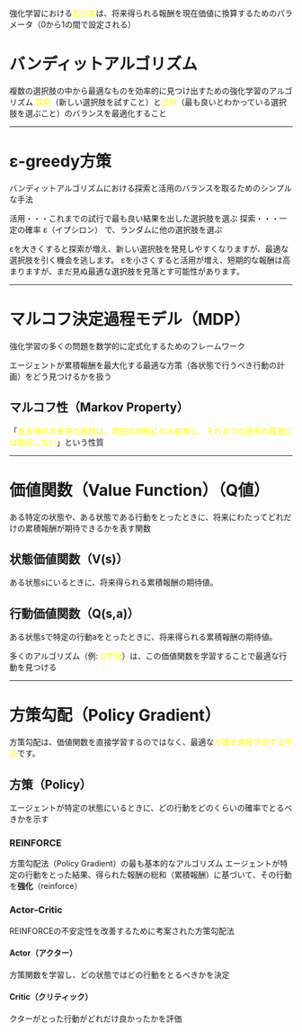 強化学習における<font color="#ffff00">割引率</font>は、将来得られる報酬を現在価値に換算するためのパラメータ（0から1の間で設定される）
# バンディットアルゴリズム
複数の選択肢の中から最適なものを効率的に見つけ出すための強化学習のアルゴリズム
<font color="#ffff00">探索</font>（新しい選択肢を試すこと）と<font color="#ffff00">活用</font>（最も良いとわかっている選択肢を選ぶこと）のバランスを最適化すること

---
# **ε-greedy方策**
バンディットアルゴリズムにおける探索と活用のバランスを取るためのシンプルな手法

活用・・・これまでの試行で最も良い結果を出した選択肢を選ぶ
探索・・・一定の確率 ε（イプシロン） で、ランダムに他の選択肢を選ぶ

εを大きくすると探索が増え、新しい選択肢を発見しやすくなりますが、最適な選択肢を引く機会を逃します。
εを小さくすると活用が増え、短期的な報酬は高まりますが、まだ見ぬ最適な選択肢を見落とす可能性があります。

---
# **マルコフ決定過程モデル（MDP）**
強化学習の多くの問題を数学的に定式化するためのフレームワーク

エージェントが累積報酬を最大化する最適な方策（各状態で行うべき行動の計画）をどう見つけるかを扱う
## **マルコフ性（Markov Property）**
「<font color="#ffff00">ある時点の未来の状態は、現在の状態にのみ依存し、それまでの過去の履歴には依存しない</font>」という性質

---
# 価値関数（Value Function）（Q値）
ある特定の状態や、ある状態である行動をとったときに、将来にわたってどれだけの累積報酬が期待できるかを表す関数
## 状態価値関数（V(s)）
ある状態sにいるときに、将来得られる累積報酬の期待値。
## 行動価値関数（Q(s,a)） 
ある状態sで特定の行動aをとったときに、将来得られる累積報酬の期待値。

多くのアルゴリズム（例: <font color="#ffff00">Q学習</font>）は、この価値関数を学習することで最適な行動を見つける

---
# **方策勾配（Policy Gradient）**
方策勾配は、価値関数を直接学習するのではなく、最適な<font color="#ffff00">方策を直接学習する手法</font>です。
## 方策（Policy）
エージェントが特定の状態にいるときに、どの行動をどのくらいの確率でとるべきかを示す
### REINFORCE
方策勾配法（Policy Gradient）の最も基本的なアルゴリズム
エージェントが特定の行動をとった結果、得られた報酬の総和（累積報酬）に基づいて、その行動を**強化**（reinforce）
### Actor-Critic
REINFORCEの不安定性を改善するために考案された方策勾配法
#### Actor（アクター）
方策関数を学習し、どの状態ではどの行動をとるべきかを決定
#### Critic（クリティック）
クターがとった行動がどれだけ良かったかを評価